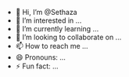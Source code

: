 - 👋 Hi, I’m @Sethaza
- 👀 I’m interested in ...
- 🌱 I’m currently learning ...
- 💞️ I’m looking to collaborate on ...
- 📫 How to reach me ...
- 😄 Pronouns: ...
- ⚡ Fun fact: ...

<!---
Sethaza/Sethaza is a ✨ special ✨ repository because its `README.md` (this file) appears on your GitHub profile.
You can click the Preview link to take a look at your changes.
--->
